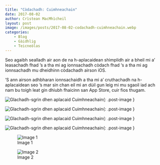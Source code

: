 ```yaml
---
title: "Còdachadh: Cuimhneachain"
date: 2017-08-02
author: Crìstean MacMhìcheil
layout: post
image: /images/posts/2017-08-02-codachadh-cuimhneachain.webp
categories:
    - Blog
    - Gàidhlig
    - Teicneòlas
---
```


Seo agaibh sealladh air aon de na h-aplacaidean shìmplidh air a bheil mi a’ leasachadh fhad ’s a tha mi ag ionnsachadh còdach fhad ‘s a tha mi ag ionnsachadh mu dheidhinn còdachadh airson iOS.

‘S ann airson adhbharan ionnsachaidh a tha mi a’ cruthachadh na h-aplacaidean seo ’s mar sin chan eil mi an dùil gun leig mi mu sgaoil iad ach nam bu toigh leat gin dhiubh fhaicinn san App Store, cuir fios thugam.

![Glachadh-sgrìn dhen aplacaid Cuimhneachain](/images/posts/2017-08-02-codachadh-cuimhneachain-01.jpeg){: .post-image }

![Glachadh-sgrìn dhen aplacaid Cuimhneachain](/images/posts/2017-08-02-codachadh-cuimhneachain-02.jpeg){: .post-image }

![Glachadh-sgrìn dhen aplacaid Cuimhneachain](/images/posts/2017-08-02-codachadh-cuimhneachain-03.jpeg){: .post-image }

![Glachadh-sgrìn dhen aplacaid Cuimhneachain](/images/posts/2017-08-02-codachadh-cuimhneachain-04.jpeg){: .post-image }


<div class="gallery gallery-cols-3">
    <figure>
        <img src="/images/posts/2017-08-02-codachadh-cuimhneachain-01.jpeg" alt="Image 1">
        <figcaption>Image 1</figcaption>
    </figure>
    <figure>
        <img src="/images/posts/2017-08-02-codachadh-cuimhneachain-02.jpeg" alt="Image 2">
        <figcaption>Image 2</figcaption>
    </figure>
    <figure>
        <img src="/images/posts/2017-08-02-codachadh-cuimhneachain-03.jpeg" alt="">
    </figure>
</div>
